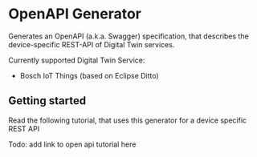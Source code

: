 # OpenAPI Generator

Generates an OpenAPI (a.k.a. Swagger) specification, that describes the device-specific REST-API of Digital Twin services. 

Currently supported Digital Twin Service:

* Bosch IoT Things (based on Eclipse Ditto)

## Getting started

Read the following tutorial, that uses this generator for a device specific REST API

Todo: add link to open api tutorial here
